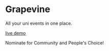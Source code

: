 # Grapevine
All your uni events in one place.

[live demo](grapevine-brown.vercel.app)

Nominate for Community and People's Choice!